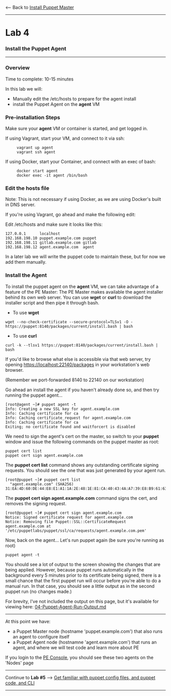 <-- Back to [Install Puppet Master](03-Install-Puppet-Master.md#lab-3)

---
# Lab 4 #
### Install the Puppet Agent ###
---

### Overview ###

Time to complete:  10-15 minutes

In this lab we will:
-  Manually edit the /etc/hosts to prepare for the agent install
-  install the Puppet Agent on the **agent** VM

### Pre-installation Steps ###

Make sure your **agent** VM or container is started, and get logged in.

If using Vagrant, start your VM, and connect to it via ssh:

```
     vagrant up agent
     vagrant ssh agent
```

If using Docker, start your Container, and connect with an exec of bash:

```
     docker start agent
     docker exec -it agent /bin/bash
```
### Edit the hosts file ###

Note:  This is not necessary if using Docker, as we are using Docker's built in DNS server.

If you're using Vagrant, go ahead and make the following edit:

Edit /etc/hosts and make sure it looks like this:

    127.0.0.1      localhost
    192.168.198.10 puppet.example.com puppet
    192.168.198.11 gitlab.example.com gitlab
    192.168.198.12 agent.example.com  agent

In a later lab we will write the puppet code to maintain these, but for now we add them manually.

### Install the Agent ###

To install the puppet agent on the **agent** VM, we can take advantage of
a feature of the PE Master:  The PE Master makes available the agent installer
behind its own web server.  You can use **wget** or **curl** to download the
installer script and then pipe it through bash.

* To use **wget**

```
wget --no-check-certificate --secure-protocol=TLSv1 -O - https://puppet:8140/packages/current/install.bash | bash
```

* To use **curl**

```
curl -k --tlsv1 https://puppet:8140/packages/current/install.bash | bash
```

If you'd like to browse what else is accessible via that web server, try
opening <https://localhost:22140/packages> in your workstation's web browser.

(Remember we port-forwarded 8140 to 22140 on our workstation)

Go ahead an install the agent if you haven't already done so, and then
try running the puppet agent...

```
[root@agent ~]# puppet agent -t
Info: Creating a new SSL key for agent.example.com
Info: Caching certificate for ca
Info: Caching certificate_request for agent.example.com
Info: Caching certificate for ca
Exiting; no certificate found and waitforcert is disabled
```


We need to sign the agent's cert on the master, so switch to your **puppet**
window and issue the following commands on the puppet master as root:

```
puppet cert list
puppet cert sign agent.example.com
```

The **puppet cert list** command shows any outstanding certificate signing requests.  You should see the one that was just generated by your agent run.

```
[root@puppet ~]# puppet cert list
  "agent.example.com" (SHA256) 31:EA:4D:60:DE:44:E8:E1:A1:1A:2E:48:1E:81:CA:40:43:4A:A7:39:E8:B9:61:63:F3:0F:CF:2E:B7:CC:98:22
```
The **puppet cert sign agent.example.com** command signs the cert, and removes the signing request.

```
[root@puppet ~]# puppet cert sign agent.example.com
Notice: Signed certificate request for agent.example.com
Notice: Removing file Puppet::SSL::CertificateRequest agent.example.com at '/etc/puppetlabs/puppet/ssl/ca/requests/agent.example.com.pem'
```

Now, back on the agent... Let's run puppet again (be sure you're running as root)

```
puppet agent -t
```

You should see a lot of output to the screen showing the changes that are being applied.
However, because puppet runs automatically in the background every 5 minutes prior to
its certificate being signed, there is a small chance that the first puppet run will
occur before you're able to do a manual run.  In that case, you should see a little output
as in the second puppet run (no changes made.)

For brevity, I've not included the output on this page, but it's available for viewing
here: [04-Puppet-Agent-Run-Output.md](04-Puppet-Agent-Run-Output.md)

---

At this point we have:

- a Puppet Master node (hostname 'puppet.example.com') that also runs an agent to configure itself
- a Puppet Agent node (hostnamne 'agent.example.com') that runs an agent, and where we will test code and learn more about PE

If you login to the [PE Console](https://127.0.0.1:22443/nodes), you should see these two agents on the 'Nodes' page

---

Continue to **Lab #5** --> [Get familiar with puppet config files, and puppet code, and CLI](/tutorial/05-Puppet-Config-and-Code.md#lab-5)

---

